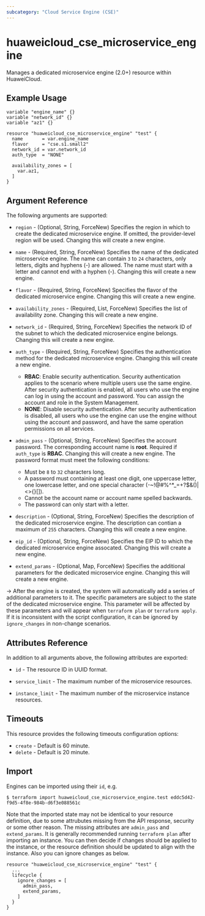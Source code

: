 ```yaml
---
subcategory: "Cloud Service Engine (CSE)"
---
```


# huaweicloud_cse_microservice_engine

Manages a dedicated microservice engine (2.0+) resource within HuaweiCloud.

## Example Usage

```hcl
variable "engine_name" {}
variable "network_id" {}
variable "az1" {}

resource "huaweicloud_cse_microservice_engine" "test" {
  name       = var.engine_name
  flavor     = "cse.s1.small2"
  network_id = var.network_id
  auth_type  = "NONE"

  availability_zones = [
    var.az1,
  ]
}
```

## Argument Reference

The following arguments are supported:

* `region` - (Optional, String, ForceNew) Specifies the region in which to create the dedicated microservice engine.
  If omitted, the provider-level region will be used. Changing this will create a new engine.

* `name` - (Required, String, ForceNew) Specifies the name of the dedicated microservice engine.
 The name can contain `3` to `24` characters, only letters, digits and hyphens (-) are allowed.
  The name must start with a letter and cannot end with a hyphen (-).
  Changing this will create a new engine.

* `flavor` - (Required, String, ForceNew) Specifies the flavor of the dedicated microservice engine.
  Changing this will create a new engine.

* `availability_zones` - (Required, List, ForceNew) Specifies the list of availability zone.
  Changing this will create a new engine.

* `network_id` - (Required, String, ForceNew) Specifies the network ID of the subnet to which the dedicated microservice
  engine belongs. Changing this will create a new engine.

* `auth_type` - (Required, String, ForceNew) Specifies the authentication method for the dedicated microservice engine.
  Changing this will create a new engine.
  + **RBAC**: Enable security authentication.
    Security authentication applies to the scenario where multiple users use the same engine.
    After security authentication is enabled, all users who use the engine can log in using the account and password.
    You can assign the account and role in the System Management.
  + **NONE**: Disable security authentication.
    After security authentication is disabled, all users who use the engine can use the engine without using the account
    and password, and have the same operation permissions on all services.

* `admin_pass` - (Optional, String, ForceNew) Specifies the account password. The corresponding account name is **root**.
  Required if `auth_type` is **RBAC**. Changing this will create a new engine.
  The password format must meet the following conditions:
  + Must be `8` to `32` characters long.
  + A password must containing at least one digit, one uppercase letter, one lowercase letter, and one special character
    (-~!@#%^*_=+?$&()|<>{}[]).
  + Cannot be the account name or account name spelled backwards.
  + The password can only start with a letter.

* `description` - (Optional, String, ForceNew) Specifies the description of the dedicated microservice engine.
  The description can contian a maximum of `255` characters.
  Changing this will create a new engine.

* `eip_id` - (Optional, String, ForceNew) Specifies the EIP ID to which the dedicated microservice engine assocated.
  Changing this will create a new engine.

* `extend_params` - (Optional, Map, ForceNew) Specifies the additional parameters for the dedicated microservice engine.
  Changing this will create a new engine.

-> After the engine is created, the system will automatically add a series of additional parameters to it.
  The specific parameters are subject to the state of the dedicated microservice engine.
  This parameter will be affected by these parameters and will appear when `terraform plan` or `terraform apply`.
  If it is inconsistent with the script configuration, it can be ignored by `ignore_changes` in non-change scenarios.

## Attributes Reference

In addition to all arguments above, the following attributes are exported:

* `id` - The resource ID in UUID format.

* `service_limit` - The maximum number of the microservice resources.

* `instance_limit` - The maximum number of the microservice instance resources.

## Timeouts

This resource provides the following timeouts configuration options:

* `create` - Default is 60 minute.
* `delete` - Default is 20 minute.

## Import

Engines can be imported using their `id`, e.g.

```
$ terraform import huaweicloud_cse_microservice_engine.test eddc5d42-f9d5-4f8e-984b-d6f3e088561c
```

Note that the imported state may not be identical to your resource definition, due to some attrubutes missing from the
API response, security or some other reason. The missing attributes are `admin_pass` and `extend_params`.
It is generally recommended running `terraform plan` after importing an instance.
You can then decide if changes should be applied to the instance, or the resource definition should be updated to
align with the instance. Also you can ignore changes as below.

```
resource "huaweicloud_cse_microservice_engine" "test" {
  ...
  lifecycle {
    ignore_changes = [
      admin_pass,
      extend_params,
    ]
  }
}
```
